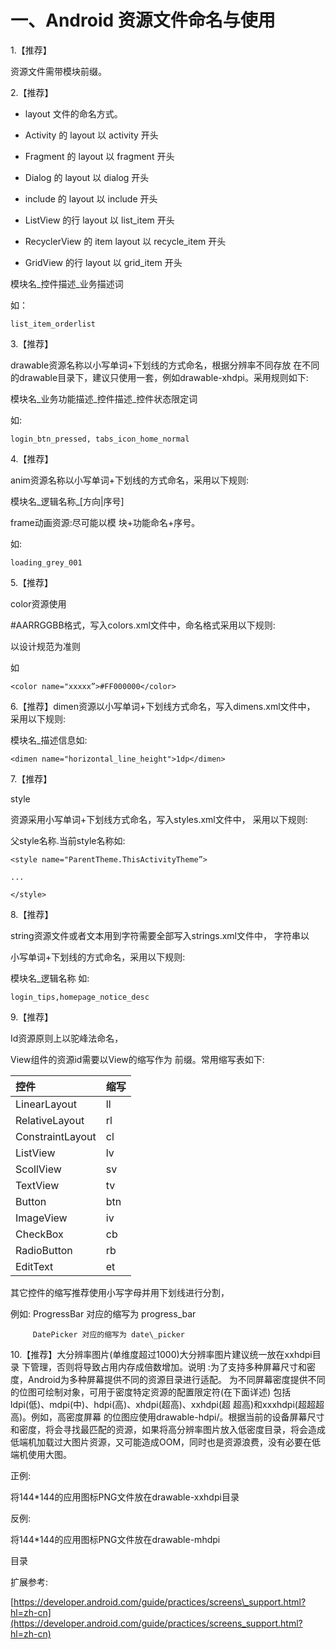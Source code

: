 # 一、Android 资源文件命名与使用

1.【推荐】

资源文件需带模块前缀。

2.【推荐】

* layout 文件的命名方式。

* Activity 的 layout 以 activity 开头

* Fragment 的 layout 以 fragment 开头

* Dialog 的 layout 以 dialog 开头

* include 的 layout 以 include 开头

* ListView 的行 layout 以 list\_item 开头

* RecyclerView 的 item layout 以 recycle\_item 开头

* GridView 的行 layout 以 grid\_item 开头

模块名\_控件描述\_业务描述词

如：

`list_item_orderlist`

3.【推荐】

drawable资源名称以小写单词+下划线的方式命名，根据分辨率不同存放 在不同的drawable目录下，建议只使用一套，例如drawable-xhdpi。采用规则如下:

模块名\_业务功能描述\_控件描述\_控件状态限定词

如:

`login_btn_pressed, tabs_icon_home_normal`

4.【推荐】

anim资源名称以小写单词+下划线的方式命名，采用以下规则:

模块名\_逻辑名称\_\[方向\|序号\]

frame动画资源:尽可能以模 块+功能命名+序号。

如:

`loading_grey_001`

5.【推荐】

color资源使用

\#AARRGGBB格式，写入colors.xml文件中，命名格式采用以下规则:

以设计规范为准则

如

`<color name="xxxxx”>#FF000000</color>`

6.【推荐】dimen资源以小写单词+下划线方式命名，写入dimens.xml文件中， 采用以下规则:

模块名\_描述信息如:

`<dimen name="horizontal_line_height">1dp</dimen>`

7.【推荐】

style

资源采用小写单词+下划线方式命名，写入styles.xml文件中， 采用以下规则:

父style名称.当前style名称如:

`<style name="ParentTheme.ThisActivityTheme”>`

`...`

`</style>`

8.【推荐】

string资源文件或者文本用到字符需要全部写入strings.xml文件中， 字符串以

小写单词+下划线的方式命名，采用以下规则:

模块名\_逻辑名称 如:

`login_tips,homepage_notice_desc`

9.【推荐】

Id资源原则上以驼峰法命名，

View组件的资源id需要以View的缩写作为 前缀。常用缩写表如下:

| 控件 | 缩写 |
| :--- | :--- |
| LinearLayout | ll |
| RelativeLayout | rl |
| ConstraintLayout | cl |
| ListView | lv |
| ScollView | sv |
| TextView | tv |
| Button | btn |
| ImageView | iv |
| CheckBox | cb |
| RadioButton | rb |
| EditText | et |

其它控件的缩写推荐使用小写字母并用下划线进行分割，

例如: ProgressBar 对应的缩写为 progress\_bar

```
     DatePicker 对应的缩写为 date\_picker
```

10.【推荐】大分辨率图片\(单维度超过1000\)大分辨率图片建议统一放在xxhdpi目录 下管理，否则将导致占用内存成倍数增加。说明 :为了支持多种屏幕尺寸和密度，Android为多种屏幕提供不同的资源目录进行适配。 为不同屏幕密度提供不同的位图可绘制对象，可用于密度特定资源的配置限定符\(在下面详述\) 包括ldpi\(低\)、mdpi\(中\)、hdpi\(高\)、xhdpi\(超高\)、xxhdpi\(超 超高\)和xxxhdpi\(超超超高\)。例如，高密度屏幕 的位图应使用drawable-hdpi/。根据当前的设备屏幕尺寸和密度，将会寻找最匹配的资源，如果将高分辨率图片放入低密度目录，将会造成低端机加载过大图片资源，又可能造成OOM，同时也是资源浪费，没有必要在低端机使用大图。

正例:

将144\*144的应用图标PNG文件放在drawable-xxhdpi目录

反例:

将144\*144的应用图标PNG文件放在drawable-mhdpi

目录

扩展参考:

[https://developer.android.com/guide/practices/screens\_support.html?hl=zh-cn](https://developer.android.com/guide/practices/screens_support.html?hl=zh-cn)

